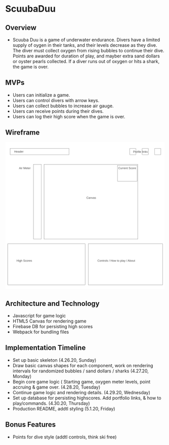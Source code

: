 # ScuubaDuu

## Overview
  - Scuuba Duu is a game of underwater endurance. Divers have a limited supply of oygen in their tanks, and their levels decrease as they dive. The diver must collect oxygen from rising bubbles to continue their dive. Points are awarded for duration of play, and mayber extra sand dollars or oyster pearls collected. If a diver runs out of oxygen or hits a shark, the game is over. 

## MVPs
  - Users can initialize a game. 
  - Users can control divers with arrow keys. 
  - Users can collect bubbles to increase air gauge. 
  - Users can receive points during their dives. 
  - Users can log their high score when the game is over. 
## Wireframe
 ![scuuba-duu-wireframe](src/assets/wireframe.png)
## Architecture and Technology
  - Javascript for game logic
  - HTML5 Canvas for rendering game
  - Firebase DB for persisting high scores
  - Webpack for bundling files
## Implementation Timeline
  - Set up basic skeleton (4.26.20, Sunday)
  - Draw basic canvas shapes for each component, work on rendering intervals for randomized bubbles / sand dollars / sharks (4.27.20, Monday)
  - Begin core game logic ( Starting game, oxygen meter levels, point accruing & game over.  (4.28.20, Tuesday)
  - Continue game logic and rendering details. (4.29.20, Wednesday)
  - Set up database for persisting highscores. Add portfolio links, & how to play/commands. (4.30.20, Thursday)
  - Production README, addtl styling (5.1.20, Friday)
## Bonus Features
  - Points for dive style (addtl controls, think ski free)
